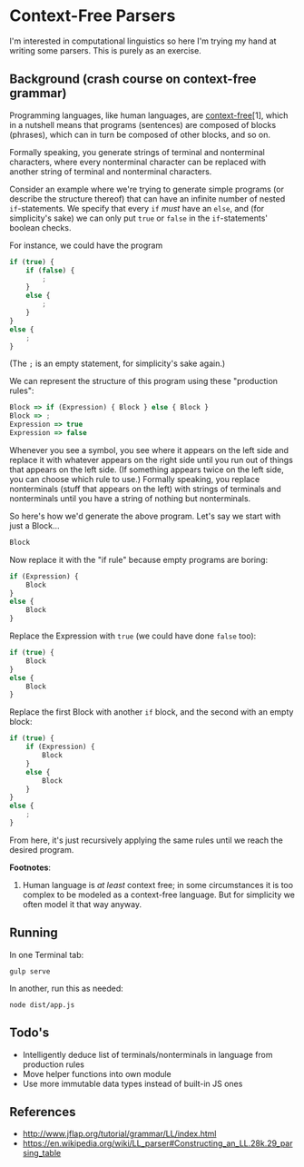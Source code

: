 # Context-Free Parsers

I'm interested in computational linguistics so here I'm trying my hand
at writing some parsers. This is purely as an exercise.

## Background (crash course on context-free grammar)

Programming languages, like human languages, are [context-free](https://en.wikipedia.org/wiki/Context-free_grammar)[1],
which in a nutshell means that programs (sentences) are composed of blocks (phrases),
which can in turn be composed of other blocks, and so on.

Formally speaking, you generate strings of terminal and nonterminal characters,
where every nonterminal character can be replaced with another string of
terminal and nonterminal characters.

Consider an example where we're trying to generate simple programs (or describe the structure thereof)
that can have an infinite number of nested `if`-statements. We specify that every `if`
*must* have an `else`, and (for simplicity's sake) we can only put `true`
or `false` in the `if`-statements' boolean checks.

For instance, we could have the program

```js
if (true) {
    if (false) {
        ;
    }
    else {
        ;
    }
}
else {
    ;
}
```

(The `;` is an empty statement, for simplicity's sake again.)

We can represent the structure of this program using these "production rules":

```js
Block => if (Expression) { Block } else { Block }
Block => ;
Expression => true
Expression => false
```

Whenever you see a symbol, you see where it appears on the left side
and replace it with whatever appears on the right side until you run out of
things that appears on the left side. (If something appears twice on the left
side, you can choose which rule to use.) Formally speaking, you replace
nonterminals (stuff that appears on the left) with strings of terminals
and nonterminals until you have a string of nothing but nonterminals.

So here's how we'd generate the above program. Let's say we start with just
a Block...

```js
Block
```
Now replace it with the "if rule" because empty programs are boring:

```js
if (Expression) {
    Block
}
else {
    Block
}
```

Replace the Expression with `true` (we could have done `false` too):

```js
if (true) {
    Block
}
else {
    Block
}
```

Replace the first Block with another `if` block, and the second with an empty block:

```js
if (true) {
    if (Expression) {
        Block
    }
    else {
        Block
    }
}
else {
    ;
}
```

From here, it's just recursively applying the same rules until we reach
the desired program.

**Footnotes**:

1. Human language is *at least* context free; in some circumstances it is too
complex to be modeled as a context-free language. But for simplicity we often
model it that way anyway.

## Running

In one Terminal tab:
```
gulp serve
```

In another, run this as needed:
```
node dist/app.js
```

## Todo's

* Intelligently deduce list of terminals/nonterminals in language from production rules
* Move helper functions into own module
* Use more immutable data types instead of built-in JS ones

## References

* http://www.jflap.org/tutorial/grammar/LL/index.html
* https://en.wikipedia.org/wiki/LL_parser#Constructing_an_LL.28k.29_parsing_table
